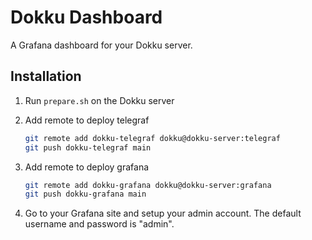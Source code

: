 # Dokku Dashboard

A Grafana dashboard for your Dokku server.

## Installation

1. Run `prepare.sh` on the Dokku server
2. Add remote to deploy telegraf

   ```bash
   git remote add dokku-telegraf dokku@dokku-server:telegraf
   git push dokku-telegraf main
   ```

3. Add remote to deploy grafana

   ```bash
   git remote add dokku-grafana dokku@dokku-server:grafana
   git push dokku-grafana main
   ```

4. Go to your Grafana site and setup your admin account.
   The default username and password is "admin".
